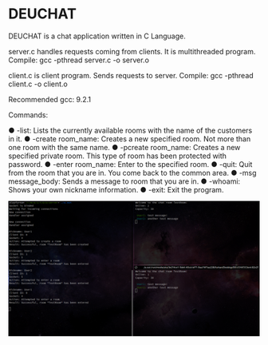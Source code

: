 # DEUCHAT
DEUCHAT is a chat application written in C Language.

server.c handles requests coming from clients. It is multithreaded program.
Compile: gcc -pthread server.c -o server.o

client.c is client program. Sends requests to server.
Compile: gcc -pthread client.c -o client.o

Recommended gcc: 9.2.1

Commands:

● -list: Lists the currently available rooms with the name of the customers in it.
● -create room_name: Creates a new specified room. Not more than one room with the same name.
● -pcreate room_name: Creates a new specified private room. This type of room has been protected with password.
● -enter room_name: Enter to the specified room.
● -quit: Quit from the room that you are in. You come back to the common area.
● -msg message_body: Sends a message to room that you are in.
● -whoami: Shows your own nickname information.
● -exit: Exit the program.


<img src="/ss.png" width=1482 />
